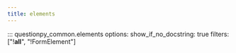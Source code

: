 ```yaml
---
title: elements
---
```


::: questionpy_common.elements
    options:
        show_if_no_docstring: true
        filters: ["!__all__", "!FormElement"]
